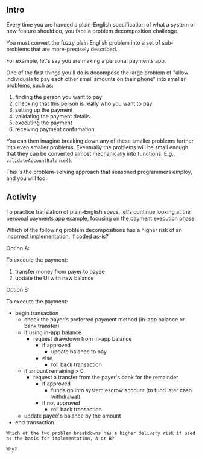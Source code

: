 ## Intro

Every time you are handed a plain-English specification of what a system or new feature should do, you face a problem decomposition challenge.

You must convert the fuzzy plain English problem into a set of sub-problems that are more-precisely described.

For example, let's say you are making a personal payments app.

One of the first things you'll do is decompose the large problem of "allow individuals to pay each other small amounts on their phone" into smaller problems, such as:

1. finding the person you want to pay
1. checking that this person is really who you want to pay
1. setting up the payment
1. validating the payment details
1. executing the payment
1. receiving payment confirmation

You can then imagine breaking down any of these smaller problems further into even smaller problems. Eventually the problems will be small enough that they can be converted almost mechanically into functions. E.g., `validateAccountBalance()`.

This is the problem-solving approach that seasoned programmers employ, and you will too.

## Activity

To practice translation of plain-English specs, let's continue looking at the personal payments app example, focusing on the payment execution phase.

Which of the following problem decompositions has a higher risk of an incorrect implementation, if coded as-is?

Option A:

To execute the payment:

1. transfer money from payer to payee
1. update the UI with new balance

Option B:

To execute the payment:

* begin transaction
    * check the payer's preferred payment method (in-app balance or bank transfer)
    * if using in-app balance
        * request drawdown from in-app balance
            * if approved
                * update balance to pay
            * else
                * roll back transaction
    * if amount remaining > 0
        * request a transfer from the payer's bank for the remainder
            * if approved
                * funds go into system escrow account (to fund later cash withdrawal)
            * if not approved
                * roll back transaction
    * update payee's balance by the amount
* end transaction

```
Which of the two problem breakdowns has a higher delivery risk if used as the basis for implementation, A or B?

Why?
```